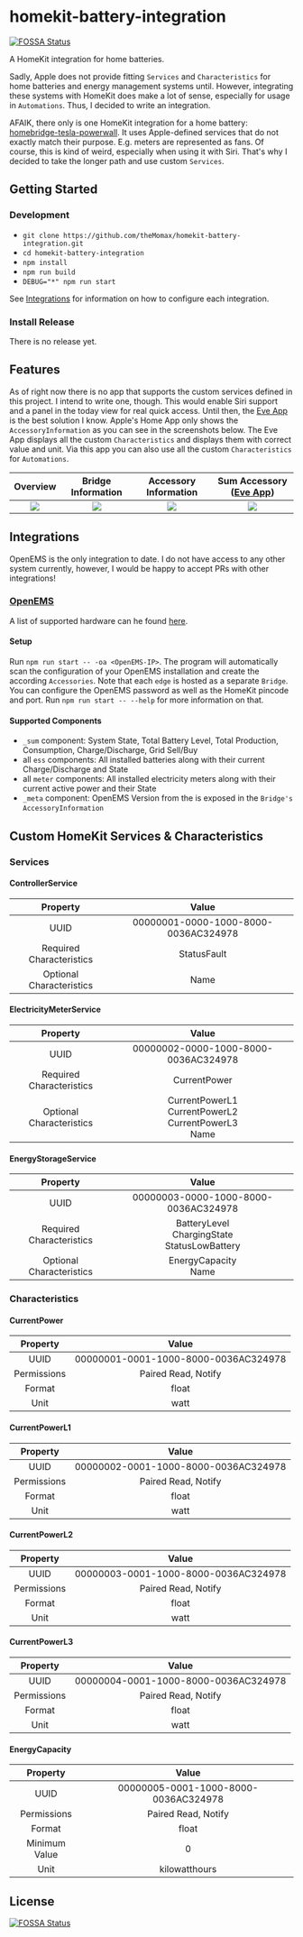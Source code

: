 # homekit-battery-integration
[![FOSSA Status](https://app.fossa.io/api/projects/git%2Bgithub.com%2FtheMomax%2Fhomekit-battery-integration.svg?type=shield)](https://app.fossa.io/projects/git%2Bgithub.com%2FtheMomax%2Fhomekit-battery-integration?ref=badge_shield)

A HomeKit integration for home batteries.

Sadly, Apple does not provide fitting `Services` and `Characteristics` for home batteries and energy management systems until. However, integrating these systems with HomeKit does make a lot of sense, especially for usage in `Automations`. Thus, I decided to write an integration.

AFAIK, there only is one HomeKit integration for a home battery: [homebridge-tesla-powerwall](https://github.com/datMaffin/homebridge-tesla-powerwall). It uses Apple-defined services that do not exactly match their purpose. E.g. meters are represented as fans. Of course, this is kind of weird, especially when using it with Siri. That's why I decided to take the longer path and use custom `Services`.

## Getting Started

### Development

* `git clone https://github.com/theMomax/homekit-battery-integration.git`
* `cd homekit-battery-integration`
* `npm install`
* `npm run build`
* `DEBUG="*" npm run start`

See [Integrations](#Integrations) for information on how to configure each integration.

### Install Release

There is no release yet.

## Features

As of right now there is no app that supports the custom services defined in this project. I intend to write one, though. This would enable Siri support and a panel in the today view for real quick access. Until then, the [Eve App](https://apps.apple.com/de/app/elgato-eve/id917695792) is the best solution I know. Apple's Home App only shows the `AccessoryInformation` as you can see in the screenshots below. The Eve App displays all the custom `Characteristics` and displays them with correct value and unit. Via this app you can also use all the custom `Characteristics` for `Automations`.

Overview                   |  Bridge Information       |  Accessory Information    |  Sum Accessory ([Eve App](https://apps.apple.com/de/app/elgato-eve/id917695792))
:-------------------------:|:-------------------------:|:-------------------------:|:-------------------------:
![](https://user-images.githubusercontent.com/21169289/80403759-6d798400-88c0-11ea-8dc6-354f13243df2.PNG)  |  ![](https://user-images.githubusercontent.com/21169289/80403744-63f01c00-88c0-11ea-9429-b28ce9baa70a.PNG)  |  ![](https://user-images.githubusercontent.com/21169289/80403766-710d0b00-88c0-11ea-8eca-9609f0883ed6.PNG)  |  ![](https://user-images.githubusercontent.com/21169289/80403770-7407fb80-88c0-11ea-9d9b-ac24de822f5b.PNG)

## Integrations

OpenEMS is the only integration to date. I do not have access to any other system currently, however, I would be happy to accept PRs with other integrations!

### [OpenEMS](https://openems.io)

A list of supported hardware can he found [here](https://openems.io/openems-ready/).

#### Setup

Run `npm run start -- -oa <OpenEMS-IP>`. The program will automatically scan the configuration of your OpenEMS installation and create the according `Accessories`. Note that each `edge` is hosted as a separate `Bridge`. You can configure the OpenEMS password as well as the HomeKit pincode and port. Run `npm run start -- --help` for more information on that.

#### Supported Components

* `_sum` component: System State, Total Battery Level, Total Production, Consumption, Charge/Discharge, Grid Sell/Buy
* all `ess` components: All installed batteries along with their current Charge/Discharge and State
* all `meter` components: All installed electricity meters along with their current active power and their State
* `_meta` component: OpenEMS Version from the is exposed in the `Bridge's` `AccessoryInformation`

## Custom HomeKit Services & Characteristics

### Services

#### ControllerService

Property                   |  Value
:-------------------------:|:-------------------------:
UUID  |  00000001-0000-1000-8000-0036AC324978
Required Characteristics  |  StatusFault
Optional Characteristics  |  Name

#### ElectricityMeterService

Property                   |  Value
:-------------------------:|:-------------------------:
UUID  |  00000002-0000-1000-8000-0036AC324978
Required Characteristics  |  CurrentPower
Optional Characteristics  |  CurrentPowerL1<br>CurrentPowerL2<br>CurrentPowerL3<br>Name

#### EnergyStorageService

Property                   |  Value
:-------------------------:|:-------------------------:
UUID  |  00000003-0000-1000-8000-0036AC324978
Required Characteristics  |  BatteryLevel<br>ChargingState<br>StatusLowBattery
Optional Characteristics  |  EnergyCapacity<br>Name

### Characteristics

#### CurrentPower

Property                   |  Value
:-------------------------:|:-------------------------:
UUID  |  00000001-0001-1000-8000-0036AC324978
Permissions  |  Paired Read, Notify
Format  |  float
Unit   |  watt

#### CurrentPowerL1

Property                   |  Value
:-------------------------:|:-------------------------:
UUID  |  00000002-0001-1000-8000-0036AC324978
Permissions  |  Paired Read, Notify
Format  |  float
Unit   |  watt

#### CurrentPowerL2

Property                   |  Value
:-------------------------:|:-------------------------:
UUID  |  00000003-0001-1000-8000-0036AC324978
Permissions  |  Paired Read, Notify
Format  |  float
Unit   |  watt

#### CurrentPowerL3

Property                   |  Value
:-------------------------:|:-------------------------:
UUID  |  00000004-0001-1000-8000-0036AC324978
Permissions  |  Paired Read, Notify
Format  |  float
Unit   |  watt

#### EnergyCapacity

Property                   |  Value
:-------------------------:|:-------------------------:
UUID  |  00000005-0001-1000-8000-0036AC324978
Permissions  |  Paired Read, Notify
Format  |  float
Minimum Value   |  0
Unit   |  kilowatthours

## License
[![FOSSA Status](https://app.fossa.io/api/projects/git%2Bgithub.com%2FtheMomax%2Fhomekit-battery-integration.svg?type=large)](https://app.fossa.io/projects/git%2Bgithub.com%2FtheMomax%2Fhomekit-battery-integration?ref=badge_large)
